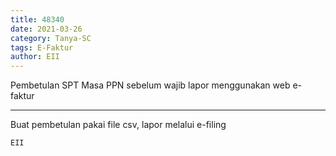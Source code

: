 ```yaml
---
title: 48340
date: 2021-03-26
category: Tanya-SC
tags: E-Faktur
author: EII
---
```


Pembetulan SPT Masa PPN sebelum wajib lapor menggunakan web e-faktur

---

Buat pembetulan pakai file csv, lapor melalui e-filing

`EII`
